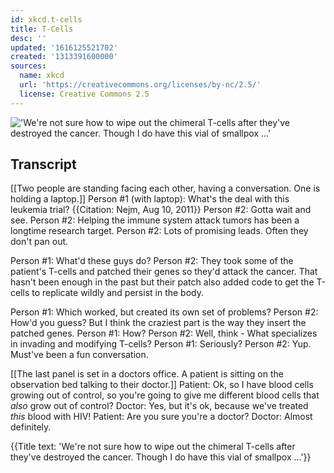 ```yaml
---
id: xkcd.t-cells
title: T-Cells
desc: ''
updated: '1616125521702'
created: '1313391600000'
sources:
  name: xkcd
  url: 'https://creativecommons.org/licenses/by-nc/2.5/'
  license: Creative Commons 2.5
---
```

!['We're not sure how to wipe out the chimeral T-cells after they've destroyed the cancer. Though I do have this vial of smallpox ...'](https://imgs.xkcd.com/comics/t_cells.png)

## Transcript
[[Two people are standing facing each other, having a conversation. One is holding a laptop.]]
Person #1 (with laptop): What's the deal with this leukemia trial? {{Citation: Nejm, Aug 10, 2011}}
Person #2: Gotta wait and see.
Person #2: Helping the immune system attack tumors has been a longtime research target.
Person #2: Lots of promising leads. Often they don't pan out.

Person #1: What'd these guys do?
Person #2: They took some of the patient's T-cells and patched their genes so they'd attack the cancer. That hasn't been enough in the past but their patch also added code to get the T-cells to replicate wildly and persist in the body.

Person #1: Which worked, but created its own set of problems?
Person #2: How'd you guess? But I think the craziest part is the way they insert the patched genes.
Person #1: How?
Person #2: Well, think - What specializes in invading and modifying T-cells?
Person #1: Seriously?
Person #2: Yup. Must've been a fun conversation.

[[The last panel is set in a doctors office. A patient is sitting on the observation bed talking to their doctor.]]
Patient: Ok, so I have blood cells growing out of control, so you're going to give me different blood cells that *also* grow out of control?
Doctor: Yes, but it's ok, because we've treated *this* blood with HIV!
Patient: Are you sure you're a doctor?
Doctor: Almost definitely.

{{Title text: 'We're not sure how to wipe out the chimeral T-cells after they've destroyed the cancer. Though I do have this vial of smallpox ...'}}
